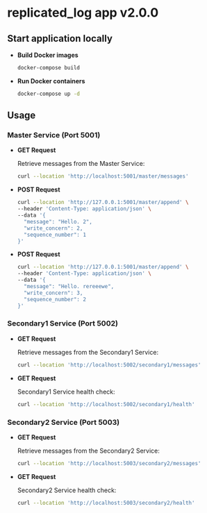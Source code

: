 # replicated_log app v2.0.0

## Start application locally

- **Build Docker images**

  ```bash
  docker-compose build

- **Run Docker containers**

  ```bash
  docker-compose up -d

## Usage

### Master Service (Port 5001)

- **GET Request**

  Retrieve messages from the Master Service:

  ```bash
  curl --location 'http://localhost:5001/master/messages'

- **POST Request**

  ```bash
  curl --location 'http://127.0.0.1:5001/master/append' \
  --header 'Content-Type: application/json' \
  --data '{
    "message": "Hello. 2",
    "write_concern": 2,
    "sequence_number": 1
  }'


- **POST Request**

  ```bash
  curl --location 'http://127.0.0.1:5001/master/append' \
  --header 'Content-Type: application/json' \
  --data '{
    "message": "Hello. rereeewe",
    "write_concern": 3,
    "sequence_number": 2
  }'

### Secondary1 Service (Port 5002)

- **GET Request**

  Retrieve messages from the Secondary1 Service:

  ```bash
  curl --location 'http://localhost:5002/secondary1/messages'

- **GET Request**

  Secondary1 Service health check:

  ```bash
  curl --location 'http://localhost:5002/secondary1/health'

### Secondary2 Service (Port 5003)

- **GET Request**

  Retrieve messages from the Secondary2 Service:

  ```bash
  curl --location 'http://localhost:5003/secondary2/messages'


- **GET Request**

  Secondary2 Service health check:

  ```bash
  curl --location 'http://localhost:5003/secondary2/health'
